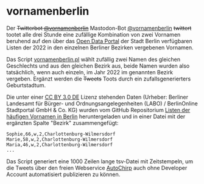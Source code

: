 # vornamenberlin

Der ~~Twitterbot [@vornamenberlin](https://twitter.com/vornamenberlin)~~ Mastodon-Bot [@vornamenberlin](https://botsin.space/@vornamenberlin) ~~twittert~~ tootet alle drei Stunde eine zufällige Kombination von zwei Vornamen beruhend auf den über das [Open Data Portal](https://daten.berlin.de/datensaetze/liste-der-häufigen-vornamen-2022) der Stadt Berlin verfügbaren Listen der 2022 in den einzelnen Berliner Bezirken vergebenen Vornamen.

Das Script [vornamenberlin.pl](https://github.com/fussballlinguist/vornamenberlin/blob/master/vornamenberlin.pl) wählt zufällig zwei Namen des gleichen Geschlechts und aus den gleichen Bezirk aus, beide Namen wurden also tatsächlich, wenn auch einzeln, im Jahr 2022 im genannten Bezirk vergeben. Ergänzt werden die ~~Tweets~~ Toots durch ein zufallsgenerierters Geburtstadtum.

Die unter einer  [CC BY 3.0 DE](https://creativecommons.org/licenses/by/3.0/de/) Lizenz stehenden Daten (Urheber: Berliner Landesamt für Bürger- und Ordnungsangelegenheiten (LABO) / BerlinOnline Stadtportal GmbH & Co. KG) wurden vom GitHub Repositorium [Listen der häufigen Vornamen in Berlin](https://github.com/berlinonline/haeufige-vornamen-berlin) heruntergeladen und in einer Datei mit der ergänzten Spalte "Bezirk" zusammengefügt:

```
Sophie,66,w,2,Charlottenburg-Wilmersdorf
Marie,58,w,2,Charlottenburg-Wilmersdorf
Maria,46,w,2,Charlottenburg-Wilmersdorf
...
```

Das Script generiert eine 1000 Zeilen lange tsv-Datei mit Zeitstempeln, um die Tweets über den freien Webservice [AutoChirp](https://autochirp.spinfo.uni-koeln.de/home) auch ohne Developer Account automatisiert publizieren zu können.
